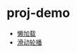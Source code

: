 # proj-demo
- [懒加载](https://norvca.github.io/proj-demo/Lazy%20load/)
- [滑动轮播](https://norvca.github.io/proj-demo/carousel_pics/index.html#)
